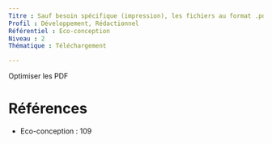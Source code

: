 ```yaml
---
Titre : Sauf besoin spécifique (impression), les fichiers au format .pdf sont mis à disposition en basse résolution
Profil : Développement, Rédactionnel
Référentiel : Eco-conception
Niveau : 2
Thématique : Téléchargement

---
```

Optimiser les PDF

# Références

*   Eco-conception : 109